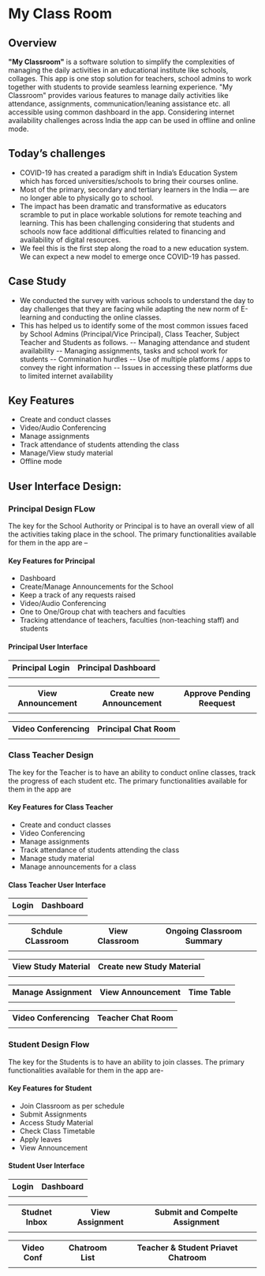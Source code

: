 <h1>My Class Room</h1>

## Overview
<b>"My Classroom"</b> is a software solution to simplify the complexities of managing the daily activities in an educational institute like schools, collages. This app is one stop solution for teachers, school admins to work together with students to provide seamless learning experience. "My Classroom" provides various features to manage daily activities like attendance, assignments, communication/leaning assistance etc. all accessible using common dashboard in the app. Considering internet availability challenges across India the app can be used in offline and online mode.

## Today’s challenges 
- COVID-19 has created a paradigm shift in India’s Education System which has forced universities/schools to bring their courses online.
- Most of the primary, secondary and tertiary learners in the India — are no longer able to physically go to school.
- The impact has been dramatic and transformative as educators scramble to put in place workable solutions for remote teaching and learning. This has been challenging considering that students and schools now face additional difficulties related to financing and availability of digital resources.
- We feel this is the first step along the road to a new education system. We can expect a new model to emerge once COVID-19 has passed.


## Case Study
- We conducted the survey with various schools to understand the day to day challenges that they are facing while adapting the new norm of E-learning and conducting the online classes.
- This has helped us to identify some of the most common issues faced by School Admins (Principal/Vice Principal), Class Teacher, Subject Teacher and Students as follows.
-- Managing attendance and student availability
-- Managing assignments, tasks and school work for students
-- Commination hurdles 
-- Use of multiple platforms / apps to convey the right information
-- Issues in accessing these platforms due to limited internet availability


##  Key Features 

-	Create and conduct classes
-	Video/Audio Conferencing
-	Manage assignments 
-	Track attendance of students attending the class
-	Manage/View study material
- Offline mode 


## User Interface Design:
 ### Principal Design FLow 
 The key for the School Authority or Principal is to have an overall view of all the activities taking place in the school. The primary functionalities available for them in the app are –
####  Key Features for Principal
-	Dashboard 
- Create/Manage Announcements for the School
-	Keep a track of any requests raised
- Video/Audio Conferencing
-	One to One/Group chat with teachers and faculties
-	Tracking attendance of teachers, faculties (non-teaching staff) and students

 #### Principal User Interface


 <table>
 <th>Principal Login</th>
  <th>Principal Dashboard</th>
 <tr>
   <td>
    <img src="./images/Login_Page_-_Principal.png" alt="">   
   </td>
  <td>
   <img src="./images/Dashboard_-_Principal.png" alt="">     
   </td>
</tr>
</table>

 <table>
 <th>View Announcement</th>
 <th>Create new Announcement</th>
  <th>Approve Pending Reequest</th>

 <tr>
   <td>
  <img src="./images/View_Announcements_-_Principal.png" alt="">     
   
   </td>
  <td>
   <img src="./images/Create_Announcement_-_Teacher.png" alt="">     
   
   </td>
     <td>
   <img src="./images/Approve_leaves_-_Teacher.png" alt=""> 
   </td>
</tr>
</table>

 <table>
 <th>Video Conferencing</th>
 <th>Principal Chat Room</th>
 <tr>
   <td>
  <img src="./images/Video_conf.png" alt="">
  </td>
 <td>
  <img src="./images/Chat_Room_-_Principal.png" alt="">
  </td>
</tr>
</table>

 ### Class Teacher Design 
The key for the Teacher is to have an ability to conduct online classes, track the progress of each student etc. The primary functionalities available for them in the app are 

####  Key Features for Class Teacher

-	Create and conduct classes
-	Video Conferencing
-	Manage assignments 
-	Track attendance of students attending the class
-	Manage study material
-	Manage announcements for a class

 #### Class Teacher User Interface

<table>
 <th>Login</th>
 <th>Dashboard</th>
 <tr>
   <td>
    <img src="./images/Login_Page_-_Teacher.png" alt="">
  </td>
 <td>
    <img src="./images/Dashboard_-_Teacher.png" alt="">
  </td>
</tr>
</table>
<table>
  <th>Schdule CLassroom</th>
 <th>View Classroom</th>
  <th>Ongoing Classroom Summary</th>

 <tr>
 <td>
  <img src="./images/Schedule_Classroom_-_Teacher.png" alt="">
  </td>
   <td>
  <img src="./images/XX_-_Student_Landing_Page.png" alt="">
  </td>
  <td>
  <img src="./images/Class_Summary_-_Teacher.png" alt="">
  </td>
 
 
</tr>
</table>

<table>
 <th>View Study Material</th>
 <th>Create new Study Material</th>
 <tr>
   <td>
  <img src="./images/Study_material_-_Manage_-_Teacher.png" alt="">
  </td>
 <td>
  <img src="./images/Create_Study_material.png" alt="">
  </td>
 
</tr>
</table>

<table>
 <th>Manage Assignment</th>
 <th>View Announcement</th>
 <th>Time Table</th>
 <tr>
   <td>
  <img src="./images/create_Ass.png" alt="">   
  </td>
 <td>
  <img src="./images/View_Announcements_-_Teacher.png" alt="">  
  </td>
 <td>
  <img src="./images/View_Timetable_-_Teacher.png" alt="">
  </td>
</tr>
</table>

 <table>
 <th>Video Conferencing</th>
 <th>Teacher Chat Room</th>
 <tr>
   <td>
  <img src="./images/Video_conf.png" alt="">
  </td>
 <td>
  <img src="./images/XX_-_Public_Chat_-_Teacher.png" alt="">  
  </td>
</tr>
</table>

 ### Student Design Flow
The key for the Students is to have an ability to join classes. The primary functionalities available for them in the app are-
####  Key Features for Student

-	Join Classroom as per schedule
-	Submit Assignments
- Access Study Material
-	Check Class Timetable
-	Apply leaves
-	View Announcement

 #### Student User Interface

<table>
 <th>Login</th>
 <th>Dashboard</th>
 <tr>
   <td>
  <img src="./images/Login_Page_-_Student.png" alt="">
  </td>
 <td>
  <img src="./images/Dashboard_-_Student.png" alt="">
  </td>
</tr>
</table>
 

<table>
 <th>Studnet Inbox</th>
 <th>View Assignment</th>
 <th>Submit and Compelte Assignment</th>
 <tr>
   <td>
  <img src="./images/Studnet_inbox.png" alt="">
  </td>
 <td>
  <img src="./images/Assignments_-_View_-_Student.png" alt="">
  </td>
   <td>
  <img src="./images/Assignments_-_Submit_-_Student.png" alt="">
  </td>
</tr>
</table>


<table>
 <th>Video Conf</th>
 <th>Chatroom List</th>
 <th>Teacher & Student Priavet Chatroom</th>
 <tr>
   <td>
  <img src="./images/Video_conf.png" alt="">
  </td>
<td>
  <img src="./images/Student_List_-_Teacher.png" alt="">
  </td>
   <td>
  <img src="./images/Chat_Room_-_Student.png" alt="">
  </td>
</tr>
</table>
